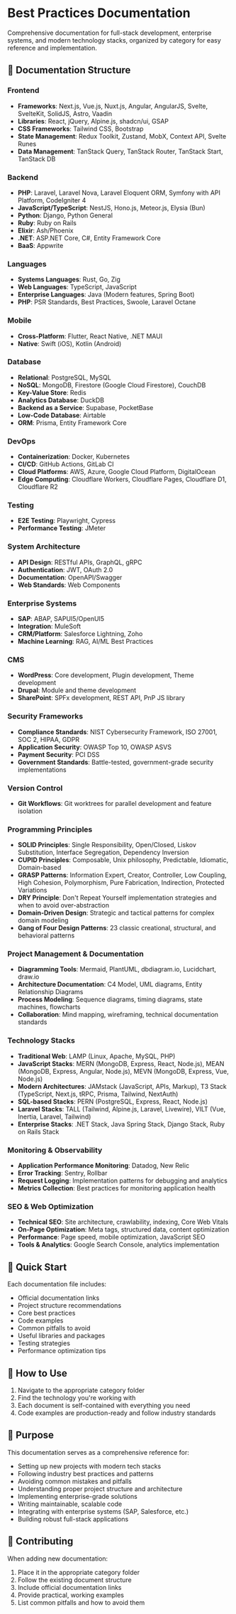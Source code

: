 # Best Practices Documentation

Comprehensive documentation for full-stack development, enterprise systems, and modern technology stacks, organized by category for easy reference and implementation.

## 📁 Documentation Structure

### Frontend
- **Frameworks**: Next.js, Vue.js, Nuxt.js, Angular, AngularJS, Svelte, SvelteKit, SolidJS, Astro, Vaadin
- **Libraries**: React, jQuery, Alpine.js, shadcn/ui, GSAP
- **CSS Frameworks**: Tailwind CSS, Bootstrap
- **State Management**: Redux Toolkit, Zustand, MobX, Context API, Svelte Runes
- **Data Management**: TanStack Query, TanStack Router, TanStack Start, TanStack DB

### Backend
- **PHP**: Laravel, Laravel Nova, Laravel Eloquent ORM, Symfony with API Platform, CodeIgniter 4
- **JavaScript/TypeScript**: NestJS, Hono.js, Meteor.js, Elysia (Bun)
- **Python**: Django, Python General
- **Ruby**: Ruby on Rails
- **Elixir**: Ash/Phoenix
- **.NET**: ASP.NET Core, C#, Entity Framework Core
- **BaaS**: Appwrite

### Languages
- **Systems Languages**: Rust, Go, Zig
- **Web Languages**: TypeScript, JavaScript
- **Enterprise Languages**: Java (Modern features, Spring Boot)
- **PHP**: PSR Standards, Best Practices, Swoole, Laravel Octane

### Mobile
- **Cross-Platform**: Flutter, React Native, .NET MAUI
- **Native**: Swift (iOS), Kotlin (Android)

### Database
- **Relational**: PostgreSQL, MySQL
- **NoSQL**: MongoDB, Firestore (Google Cloud Firestore), CouchDB
- **Key-Value Store**: Redis
- **Analytics Database**: DuckDB
- **Backend as a Service**: Supabase, PocketBase
- **Low-Code Database**: Airtable
- **ORM**: Prisma, Entity Framework Core

### DevOps
- **Containerization**: Docker, Kubernetes
- **CI/CD**: GitHub Actions, GitLab CI
- **Cloud Platforms**: AWS, Azure, Google Cloud Platform, DigitalOcean
- **Edge Computing**: Cloudflare Workers, Cloudflare Pages, Cloudflare D1, Cloudflare R2

### Testing
- **E2E Testing**: Playwright, Cypress
- **Performance Testing**: JMeter

### System Architecture
- **API Design**: RESTful APIs, GraphQL, gRPC
- **Authentication**: JWT, OAuth 2.0
- **Documentation**: OpenAPI/Swagger
- **Web Standards**: Web Components

### Enterprise Systems
- **SAP**: ABAP, SAPUI5/OpenUI5
- **Integration**: MuleSoft
- **CRM/Platform**: Salesforce Lightning, Zoho
- **Machine Learning**: RAG, AI/ML Best Practices

### CMS
- **WordPress**: Core development, Plugin development, Theme development
- **Drupal**: Module and theme development
- **SharePoint**: SPFx development, REST API, PnP JS library

### Security Frameworks
- **Compliance Standards**: NIST Cybersecurity Framework, ISO 27001, SOC 2, HIPAA, GDPR
- **Application Security**: OWASP Top 10, OWASP ASVS
- **Payment Security**: PCI DSS
- **Government Standards**: Battle-tested, government-grade security implementations

### Version Control
- **Git Workflows**: Git worktrees for parallel development and feature isolation

### Programming Principles
- **SOLID Principles**: Single Responsibility, Open/Closed, Liskov Substitution, Interface Segregation, Dependency Inversion
- **CUPID Principles**: Composable, Unix philosophy, Predictable, Idiomatic, Domain-based
- **GRASP Patterns**: Information Expert, Creator, Controller, Low Coupling, High Cohesion, Polymorphism, Pure Fabrication, Indirection, Protected Variations
- **DRY Principle**: Don't Repeat Yourself implementation strategies and when to avoid over-abstraction
- **Domain-Driven Design**: Strategic and tactical patterns for complex domain modeling
- **Gang of Four Design Patterns**: 23 classic creational, structural, and behavioral patterns

### Project Management & Documentation
- **Diagramming Tools**: Mermaid, PlantUML, dbdiagram.io, Lucidchart, draw.io
- **Architecture Documentation**: C4 Model, UML diagrams, Entity Relationship Diagrams
- **Process Modeling**: Sequence diagrams, timing diagrams, state machines, flowcharts
- **Collaboration**: Mind mapping, wireframing, technical documentation standards

### Technology Stacks
- **Traditional Web**: LAMP (Linux, Apache, MySQL, PHP)
- **JavaScript Stacks**: MERN (MongoDB, Express, React, Node.js), MEAN (MongoDB, Express, Angular, Node.js), MEVN (MongoDB, Express, Vue, Node.js)
- **Modern Architectures**: JAMstack (JavaScript, APIs, Markup), T3 Stack (TypeScript, Next.js, tRPC, Prisma, Tailwind, NextAuth)
- **SQL-based Stacks**: PERN (PostgreSQL, Express, React, Node.js)
- **Laravel Stacks**: TALL (Tailwind, Alpine.js, Laravel, Livewire), VILT (Vue, Inertia, Laravel, Tailwind)
- **Enterprise Stacks**: .NET Stack, Java Spring Stack, Django Stack, Ruby on Rails Stack

### Monitoring & Observability
- **Application Performance Monitoring**: Datadog, New Relic  
- **Error Tracking**: Sentry, Rollbar
- **Request Logging**: Implementation patterns for debugging and analytics
- **Metrics Collection**: Best practices for monitoring application health

### SEO & Web Optimization
- **Technical SEO**: Site architecture, crawlability, indexing, Core Web Vitals
- **On-Page Optimization**: Meta tags, structured data, content optimization
- **Performance**: Page speed, mobile optimization, JavaScript SEO
- **Tools & Analytics**: Google Search Console, analytics implementation

## 🚀 Quick Start

Each documentation file includes:
- Official documentation links
- Project structure recommendations
- Core best practices
- Code examples
- Common pitfalls to avoid
- Useful libraries and packages
- Testing strategies
- Performance optimization tips

## 📖 How to Use

1. Navigate to the appropriate category folder
2. Find the technology you're working with
3. Each document is self-contained with everything you need
4. Code examples are production-ready and follow industry standards

## 🎯 Purpose

This documentation serves as a comprehensive reference for:
- Setting up new projects with modern tech stacks
- Following industry best practices and patterns  
- Avoiding common mistakes and pitfalls
- Understanding proper project structure and architecture
- Implementing enterprise-grade solutions
- Writing maintainable, scalable code
- Integrating with enterprise systems (SAP, Salesforce, etc.)
- Building robust full-stack applications

## 📝 Contributing

When adding new documentation:
1. Place it in the appropriate category folder
2. Follow the existing document structure
3. Include official documentation links
4. Provide practical, working examples
5. List common pitfalls and how to avoid them